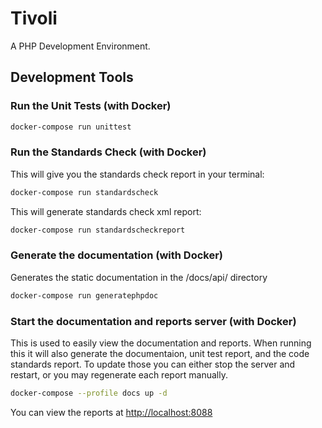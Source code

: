 # Tivoli 

A PHP Development Environment.

## Development Tools

### Run the Unit Tests (with Docker)

```sh
docker-compose run unittest
```

### Run the Standards Check (with Docker)

This will give you the standards check report in your terminal:

```sh
docker-compose run standardscheck
```

This will generate standards check xml report:

```sh
docker-compose run standardscheckreport
```

### Generate the documentation (with Docker)

Generates the static documentation in the /docs/api/ directory

```sh
docker-compose run generatephpdoc
```

### Start the documentation and reports server (with Docker)

This is used to easily view the documentation and reports. When running this it will also generate the documentaion, unit test report, and the code standards report. To update those you can either stop the server and restart, or you may regenerate each report manually.

```sh
docker-compose --profile docs up -d
```

You can view the reports at <http://localhost:8088>

